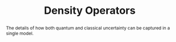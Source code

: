 ---
title: Density Operators
subject: 
# subtitle: The space in which quantum states live
# short_title: How to MyST
authors:
  - name: Benjamin Stratton
    # affiliations:
    #   - Executable Books
    #   - Curvenote
    orcid: 0009-0001-2746-3668
    email: ben.stratton@bristol.ac.uk
# license: CC-BY-4.0
keywords: States, Density Operators
abstract: The details of how both quantum and classical uncertainty can be captured in a single model.    
exports:
#   - format: docx
  - format: pdf
    template: physical_review_journals
    article_type: Report
---
